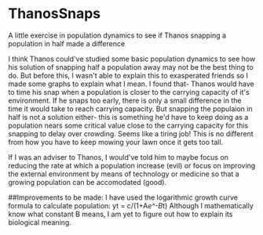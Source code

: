 # ThanosSnaps
A little exercise in population dynamics to see if Thanos snapping a population in half made a difference

I think Thanos could've studied some basic population dynamics to see how his solution of snapping half a population away may not be the best thing to do. But before this, I wasn't able to explain this to exasperated friends so I made some graphs to explain what I mean.
I found that- Thanos would have to time his snap when a population is closer to the carrying capacity of it's environment. If he snaps too early, there is only a small difference in the time it would take to reach carrying capacity.
But snapping the populaion in half is not a solution either- this is something he'd have to keep doing as a population nears some critical value close to the carrying capacity for this snapping to delay over crowding. Seems like a tiring job! 
This is no different from how you have to keep mowing your lawn once it gets too tall.

If I was an adviser to Thanos, I would've told him to maybe focus on reducing the rate at which a population increase (evil) or focus on improving the external environment by means of technology or medicine so that a growing population can be accomodated (good).

##Improvements to be made:
I have used the logarithmic growth curve formula to calculate population:
yt = c/(1+A*e^-B*t)
Although I mathematically know what constant B means, I am yet to figure out how to explain its biological meaning. 

